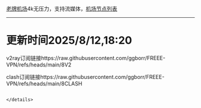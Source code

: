 
[老牌机场](https://www.linghunyun.com/#/register?code=KBcl8cHj)4k无压力，支持流媒体，[机场节点列表](https://github.com/ggborr/FREEE-VPN/blob/main/%E8%8A%82%E7%82%B9%E5%88%97%E8%A1%A8.pdf)
****

# 更新时间2025/8/12,18:20
v2ray订阅链接https://raw.githubusercontent.com/ggborr/FREEE-VPN/refs/heads/main/8V2

clash订阅链接https://raw.githubusercontent.com/ggborr/FREEE-VPN/refs/heads/main/8CLASH


 
  
``` 
 
</details>

 
